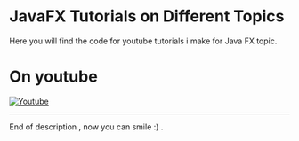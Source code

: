 ﻿# JavaFX Tutorials on Different Topics

Here you will find the code for youtube tutorials i make for Java FX topic.

# On youtube
[![Youtube](http://img.youtube.com/vi/hnUT83niszA/0.jpg)](https://www.youtube.com/watch?v=hnUT83niszA)

-------------------------------------------------------------------------------------
End of description , now you can smile :) .